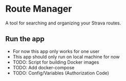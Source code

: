 # Route Manager

A tool for searching and organizing your Strava routes.

## Run the app

* For now this app only works for one user
* This app should only run on local machine for now
* TODO: Script for building Docker images
* TODO: Add docker-compose
* TODO: Config/Variables (Authorization Code)
